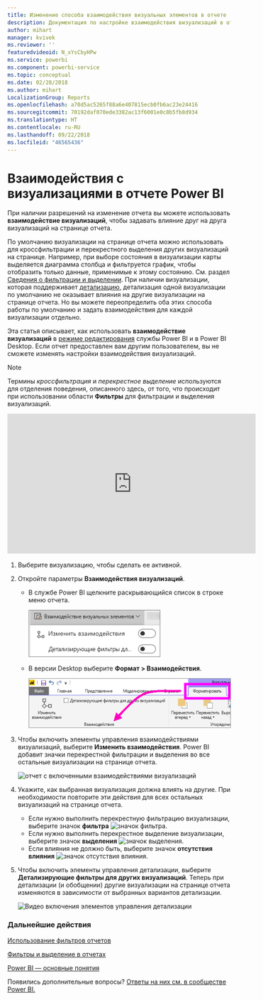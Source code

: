 ```yaml
---
title: Изменение способа взаимодействия визуальных элементов в отчете
description: Документация по настройке взаимодействия визуализаций в отчете службы Microsoft Power BI и отчете Power BI Desktop.
author: mihart
manager: kvivek
ms.reviewer: ''
featuredvideoid: N_xYsCbyHPw
ms.service: powerbi
ms.component: powerbi-service
ms.topic: conceptual
ms.date: 02/28/2018
ms.author: mihart
LocalizationGroup: Reports
ms.openlocfilehash: a70d5ac5265f88a6e407815ecb0fb6ac23e24416
ms.sourcegitcommit: 70192daf070ede3382ac13f6001e0c8b5fb8d934
ms.translationtype: HT
ms.contentlocale: ru-RU
ms.lasthandoff: 09/22/2018
ms.locfileid: "46565436"
---
```

# <a name="visualization-interactions-in-a-power-bi-report"></a>Взаимодействия с визуализациями в отчете Power BI
При наличии разрешений на изменение отчета вы можете использовать **взаимодействие визуализаций**, чтобы задавать влияние друг на друга визуализаций на странице отчета. 

По умолчанию визуализации на странице отчета можно использовать для кроссфильтрации и перекрестного выделения других визуализаций на странице.
Например, при выборе состояния в визуализации карты выделяется диаграмма столбца и фильтруется график, чтобы отобразить только данные, применимые к этому состоянию.
См. раздел [Сведения о фильтрации и выделении](../power-bi-reports-filters-and-highlighting.md). При наличии визуализации, которая поддерживает [детализацию](end-user-drill.md), детализация одной визуализации по умолчанию не оказывает влияния на другие визуализации на странице отчета. Но вы можете переопределить оба этих способа работы по умолчанию и задать взаимодействия для каждой визуализации отдельно.

Эта статья описывает, как использовать **взаимодействие визуализаций** в [режиме редактирования](../service-interact-with-a-report-in-editing-view.md) службы Power BI и в Power BI Desktop. Если отчет предоставлен вам другим пользователем, вы не сможете изменять настройки взаимодействия визуализаций.

> [!NOTE]
> Термины *кроссфильтрация* и *перекрестное выделение* используются для отделения поведения, описанного здесь, от того, что происходит при использовании области **Фильтры** для фильтрации и выделения визуализаций.  
> 
> 

<iframe width="560" height="315" src="https://www.youtube.com/embed/N_xYsCbyHPw?list=PL1N57mwBHtN0JFoKSR0n-tBkUJHeMP2cP" frameborder="0" allowfullscreen></iframe>

1. Выберите визуализацию, чтобы сделать ее активной.  
2. Откройте параметры **Взаимодействия визуализаций**.
    - В службе Power BI щелкните раскрывающийся список в строке меню отчета.

       ![Раскрывающийся список взаимодействий визуализаций](./media/end-user-interactions/power-bi-visual-interaction.png)

    - В версии Desktop выберите **Формат > Взаимодействия**.

        ![последовательный выбор пунктов "Формат" и "Взаимодействия"](./media/end-user-interactions/pbi-visual-interaction-desktop.png)

3. Чтобы включить элементы управления взаимодействиями визуализаций, выберите **Изменить взаимодействия**. Power BI добавит значки перекрестной фильтрации и выделения во все остальные визуализации на странице отчета.
   
    ![отчет с включенными взаимодействиями визуализаций](./media/end-user-interactions/power-bi-icons-on.png)
3. Укажите, как выбранная визуализация должна влиять на другие.  При необходимости повторите эти действия для всех остальных визуализаций на странице отчета.
   
   * Если нужно выполнить перекрестную фильтрацию визуализации, выберите значок **фильтра** ![значок фильтра](./media/end-user-interactions/pbi-filter-icon-outlined.png).
   * Если нужно выполнить перекрестное выделение визуализации, выберите значок **выделения** ![значок выделения](./media/end-user-interactions/pbi-highlight-icon-outlined.png).
   * Если влияния не должно быть, выберите значок **отсутствия влияния** ![значок отсутствия влияния](./media/end-user-interactions/pbi-noimpact-icon-outlined.png).

4. Чтобы включить элементы управления детализации, выберите **Детализирующие фильтры для других визуализаций**.  Теперь при детализации (и обобщении) другие визуализации на странице отчета изменяются в зависимости от выбранных вариантов детализации. 

   ![Видео включения элементов управления детализации](./media/end-user-interactions/drill2.gif)

### <a name="next-steps"></a>Дальнейшие действия
[Использование фильтров отчетов](end-user-report-filter.md)

[Фильтры и выделение в отчетах](../power-bi-reports-filters-and-highlighting.md)

[Power BI — основные понятия](end-user-basic-concepts.md)

Появились дополнительные вопросы? [Ответы на них см. в сообществе Power BI.](http://community.powerbi.com/)

